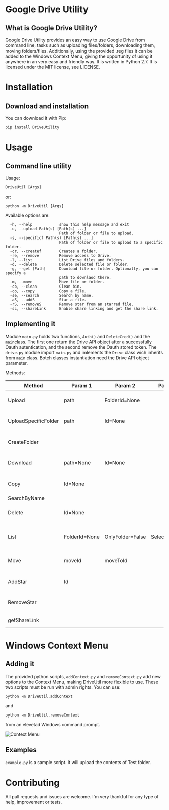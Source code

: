 # Google Drive Utility
## What is Google Drive Utility?
Google Drive Utility provides an easy way to use Google Drive from command line, tasks such as uploading files/folders, downloading them, moving folders/files. Additionally, using the provided .reg files it can be added to the Windows Context Menu, giving the opportunity of using it anywhere in an very easy and friendly way. It is written in Python 2.7. It is licensed under the MIT license, see LICENSE.

# Installation
## Download and installation
You can download it with Pip:
```
pip install DriveUtility
```

# Usage
## Command line utility
Usage:
```
DriveUtil [Args]
```
or:
```
python -m DriveUtil [Args]
```
Available options are:
```
  -h, --help            show this help message and exit
  -u, --upload Path(s) [Path(s) ...]
                        Path of folder or file to upload.
  -s, --specificf Path(s) [Path(s) ...]
                        Path of folder or file to upload to a specific folder.
  -cr, --createf        Creates a folder.
  -re, --remove         Remove access to Drive.
  -l, --list            List Drive files and folders.
  -d, --delete          Delete selected file or folder.
  -g, --get [Path]      Download file or folder. Optionally, you can specify a
                        path to downlaod there.
  -m, --move            Move file or folder.
  -cb, --clean          Clean bin.
  -co, --copy           Copy a file.
  -se, --search         Search by name.
  -aS, --addS           Star a file.
  -rS, --removeS        Remove star from an starred file.
  -sL, --shareLink      Enable share linking and get the share link.
```
## Implementing it
Module `main.py` holds two functions, `Auth()` and `DeleteCred()` and the `main`class. The first one return the Drive API object after a successfully Oauth autentication, and the second remove the Oauth stored token. The `drive.py` module import `main.py` and imlements the `Drive` class wich inherits from `main` class. Botch classes instantiation need the Drive API object parameter.

Methods:

Method |Param 1|Param 2|Param 3|Param 4|Return              
-------|-------|-------|-------|-------|------
Upload |path|FolderId=None|||True if successful. False if not
UploadSpecificFolder|path|Id=None|||True if successful. False if not
CreateFolder|||||Id of the newly created folder
Download|path=None|Id=None|||True if successful. False if it fails
Copy|Id=None||||True if successful. False if it fails
SearchByName|||||           
Delete|Id=None||||True if successful. False if it fails
List |FolderId=None|OnlyFolder=False|SelectId=False|query=None |Folder/file Id if SelectId=True. None otherwise
Move|moveId|moveToId|||True if successful. False if it fails
AddStar|Id||||True if successful. False if it fails
RemoveStar|||||True if successful. False if it fails
getShareLink|||||Share link. False if it fails

# Windows Context Menu
## Adding it
The provided python scripts, `addContext.py` and `removeContext.py` add new options to the Context Menu, making DriveUtil more flexible to use. These two scripts must be run with admin rights. You can use:
```
python -m DriveUtil.addContext
```
and
```
python -m DriveUtil.removeContext
```
from an elevetad Windows command prompt.

![Context Menu](https://media.giphy.com/media/4K1N65N9Wmx6WrdQ4f/giphy.gif)

## Examples
`example.py` is a sample script. It will upload the contents of Test folder.

# Contributing
All pull requests and issues are welcome. I'm very thankful for any type of help, improvement or tests.




